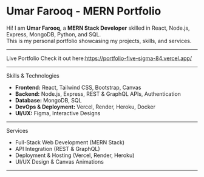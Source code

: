 # Umar Farooq - MERN Portfolio

Hi! I am **Umar Farooq**, a **MERN Stack Developer** skilled in React, Node.js, Express, MongoDB, Python, and SQL.  
This is my personal portfolio showcasing my projects, skills, and services.

---

Live Portfolio
Check it out here:https://portfolio-five-sigma-84.vercel.app/

---

 Skills & Technologies
- **Frontend:** React, Tailwind CSS, Bootstrap, Canvas  
- **Backend:** Node.js, Express, REST & GraphQL APIs, Authentication  
- **Database:** MongoDB, SQL  
- **DevOps & Deployment:** Vercel, Render, Heroku, Docker  
- **UI/UX:** Figma, Interactive Designs  

---
 Services
- Full-Stack Web Development (MERN Stack)  
- API Integration (REST & GraphQL)  
- Deployment & Hosting (Vercel, Render, Heroku)  
- UI/UX Design & Canvas Animations  

---



